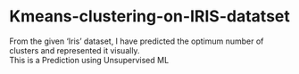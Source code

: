 # Kmeans-clustering-on-IRIS-datatset
From the given ‘Iris’ dataset, I have predicted the optimum number of clusters and represented it visually. </br>
This is a Prediction using Unsupervised ML

